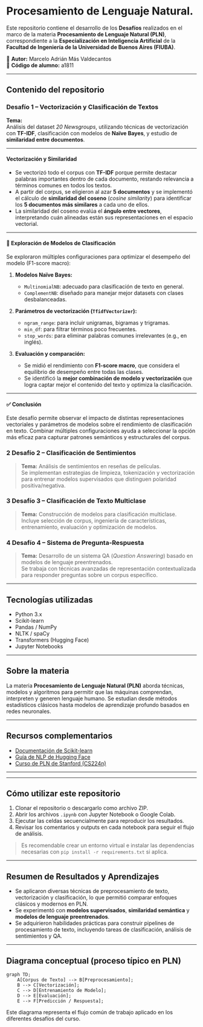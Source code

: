 
# Procesamiento de Lenguaje Natural.

Este repositorio contiene el desarrollo de los **Desafíos** realizados en el marco de la materia **Procesamiento de Lenguaje Natural (PLN)**, correspondiente a la **Especialización en Inteligencia Artificial** de la **Facultad de Ingeniería de la Universidad de Buenos Aires (FIUBA)**.

👤 **Autor:** Marcelo Adrián Más Valdecantos  
📘 **Código de alumno:** a1811  

---

## Contenido del repositorio

### Desafío 1 – Vectorización y Clasificación de Textos

**Tema:**  
Análisis del dataset *20 Newsgroups*, utilizando técnicas de vectorización con **TF-IDF**, clasificación con modelos de **Naïve Bayes**, y estudio de **similaridad entre documentos**.

---

#### Vectorización y Similaridad

- Se vectorizó todo el corpus con **TF-IDF** porque permite destacar palabras importantes dentro de cada documento, restando relevancia a términos comunes en todos los textos.
- A partir del corpus, se eligieron al azar **5 documentos** y se implementó el cálculo de **similaridad del coseno** (*cosine similarity*) para identificar los **5 documentos más similares** a cada uno de ellos.
- La similaridad del coseno evalúa el **ángulo entre vectores**, interpretando cuán alineadas están sus representaciones en el espacio vectorial.

---

#### 🔹 Exploración de Modelos de Clasificación

Se exploraron múltiples configuraciones para optimizar el desempeño del modelo (F1-score macro):

1. **Modelos Naïve Bayes:**
   - `MultinomialNB`: adecuado para clasificación de texto en general.
   - `ComplementNB`: diseñado para manejar mejor datasets con clases desbalanceadas.

2. **Parámetros de vectorización (`TfidfVectorizer`):**
   - `ngram_range`: para incluir unigramas, bigramas y trigramas.
   - `min_df`: para filtrar términos poco frecuentes.
   - `stop_words`: para eliminar palabras comunes irrelevantes (e.g., en inglés).

3. **Evaluación y comparación:**
   - Se midió el rendimiento con **F1-score macro**, que considera el equilibrio de desempeño entre todas las clases.
   - Se identificó la **mejor combinación de modelo y vectorización** que logra captar mejor el contenido del texto y optimiza la clasificación.

---

#### ✅ Conclusión

Este desafío permite observar el impacto de distintas representaciones vectoriales y parámetros de modelos sobre el rendimiento de clasificación en texto. Combinar múltiples configuraciones ayuda a seleccionar la opción más eficaz para capturar patrones semánticos y estructurales del corpus.


### 2️ Desafío 2 – Clasificación de Sentimientos
> **Tema:** Análisis de sentimientos en reseñas de películas.  
> Se implementan estrategias de limpieza, tokenización y vectorización para entrenar modelos supervisados que distinguen polaridad positiva/negativa.

### 3️ Desafío 3 – Clasificación de Texto Multiclase
> **Tema:** Construcción de modelos para clasificación multiclase.  
>  Incluye selección de corpus, ingeniería de características, entrenamiento, evaluación y optimización de modelos.

### 4️ Desafío 4 – Sistema de Pregunta-Respuesta
> **Tema:** Desarrollo de un sistema QA (*Question Answering*) basado en modelos de lenguaje preentrenados.  
> Se trabaja con técnicas avanzadas de representación contextualizada para responder preguntas sobre un corpus específico.

---

## Tecnologías utilizadas

- Python 3.x
- Scikit-learn
- Pandas / NumPy
- NLTK / spaCy
- Transformers (Hugging Face)
- Jupyter Notebooks

---

## Sobre la materia

La materia **Procesamiento de Lenguaje Natural (PLN)** aborda técnicas, modelos y algoritmos para permitir que las máquinas comprendan, interpreten y generen lenguaje humano. Se estudian desde métodos estadísticos clásicos hasta modelos de aprendizaje profundo basados en redes neuronales.

---

##  Recursos complementarios

- [Documentación de Scikit-learn](https://scikit-learn.org/stable/)
- [Guía de NLP de Hugging Face](https://huggingface.co/course/chapter1)
- [Curso de PLN de Stanford (CS224n)](http://web.stanford.edu/class/cs224n/)

---

---

## Cómo utilizar este repositorio

1. Clonar el repositorio o descargarlo como archivo ZIP.
2. Abrir los archivos `.ipynb` con Jupyter Notebook o Google Colab.
3. Ejecutar las celdas secuencialmente para reproducir los resultados.
4. Revisar los comentarios y outputs en cada notebook para seguir el flujo de análisis.

> Es recomendable crear un entorno virtual e instalar las dependencias necesarias con `pip install -r requirements.txt` si aplica.

---

## Resumen de Resultados y Aprendizajes

- Se aplicaron diversas técnicas de preprocesamiento de texto, vectorización y clasificación, lo que permitió comparar enfoques clásicos y modernos en PLN.
- Se experimentó con **modelos supervisados**, **similaridad semántica** y **modelos de lenguaje preentrenados**.
- Se adquirieron habilidades prácticas para construir pipelines de procesamiento de texto, incluyendo tareas de clasificación, análisis de sentimientos y QA.

---

##  Diagrama conceptual (proceso típico en PLN)

```mermaid
graph TD;
    A[Corpus de Texto] --> B[Preprocesamiento];
    B --> C[Vectorización];
    C --> D[Entrenamiento de Modelo];
    D --> E[Evaluación];
    E --> F[Predicción / Respuesta];
```

Este diagrama representa el flujo común de trabajo aplicado en los diferentes desafíos del curso.
